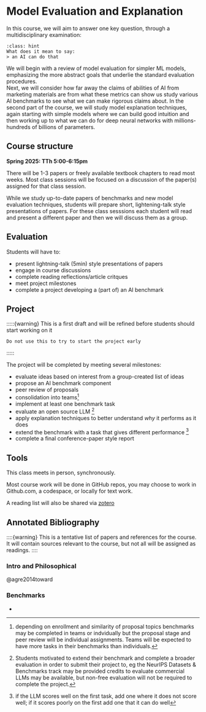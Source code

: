 

# Model Evaluation and Explanation


In this course, we will aim to answer one key question, through a multidisciplinary
examination: 

```{admonition}
:class: hint 
What does it mean to say:
> an AI can do that
```

We will begin with a review of model evaluation for simpler ML models, emphasizing the more 
abstract goals that underlie the standard evaluation procedures.  
Next, we will consider how far away the claims of abilities of AI from marketing materials are
from what these metrics can show us study various AI benchmarks to see what we can make 
rigorous claims about. 
In the second part of the course, we will study model explanation techniques, again starting 
with simple models where we can build good intuition and then working up to what we can do 
for  deep neural networks with millions-hundreds of billions of parameters. 

<!-- Complete this [form to request a permission number]() -->



## Course structure

**Spring 2025: TTh 5:00-6:15pm**

There will be 1-3 papers or freely available textbook chapters to read most weeks. 
Most class sessions will be focused on a discussion of the paper(s) assigned for that 
class session.  

While we study up-to-date papers of benchmarks and new model evaluation techniques, 
students will prepare short, lightening-talk style presentations of papers. For these class
sesssions each student will read and present a different paper and then we will discuss them
as a group.   

## Evaluation

Students will have to: 
- present lightning-talk (5min) style presentations of papers
- engage in course discussions
- complete reading reflections/article critques
- meet project milestones
- complete a project developing a (part of) an AI benchmark



## Project

:::::{warning}
This is a first draft and will be refined before students should start working on it

```{important}
Do not use this to try to start the project early
```
:::::

The project will be completed by meeting several milestones:
- evaluate ideas based on interest from a group-created list of ideas
- propose an AI benchmark component
- peer review of proposals
- consolidation into teams[^teams]
- implement at least one benchmark task
- evaluate an open source LLM [^llmcredits]
- apply explanation techniques to better understand *why* it performs as it does
- extend the benchmark with a task that gives different performance [^performancevary] 
- complete a final conference-paper style report 

[^teams]: depending on enrollment and similarity of proposal topics benchmarks
 may be completed in teams or indvidually but the proposal stage and peer review will 
 be individual assignments. Teams will be expected to have more tasks in their benchmarks
 than individuals. 

[^llmcredits]:Students motivated to extend their benchmark and complete a broader evaluation 
in order to submit their project to, eg the NeurIPS Datasets & Benchmarks track 
may be provided credits to evaluate commercial LLMs may be available, but non-free
evaluation will not be required to complete the project. 

[^performancevary]: if the LLM scores well on the first task, add one where it does not score well; if it scores poorly on the first add one that it can do well

<!-- ## LLM use 

All work must reflect the students understanding. LLM assistants may be used to 
improve writing quality for assignments where writing quality will be assessed. 
However, when quality will be assessed, concision and proper style will also be
required. Any submitted writing that contains classic "bot" phrasing or that is
overly verbose and off topic will not be assessed and earn zero credit. 

At the instructor's discretion, any submitted work may be re-assessed by oral 
exam to ensure that the student actually understands.  -->

## Tools

This class meets in person, synchronously. 

Most course work will be done in GitHub repos, you may choose to work in Github.com, a codespace, or locally for text work. 

A reading list will also be shared via [zotero](https://www.zotero.org/groups/5719529/evalexplainai)

## Annotated Bibliography

::::{warning}
This is a tentative list of papers and references for the course. It will contain sources relevant to the course, but not all will be assigned as readings.
::::

### Intro and Philosophical

@agre2014toward

### Benchmarks

- 